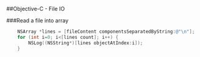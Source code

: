 
##Objective-C - File IO

###Read a file into array
```objective-c
 	NSArray *lines = [fileContent componentsSeparatedByString:@"\n"];
 	for (int i=0; i<[lines count]; i++) {
 		NSLog((NSString*)[lines objectAtIndex:i]);
 	}
 ```


